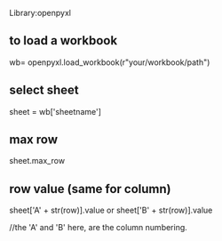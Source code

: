 Library:openpyxl


## to load a workbook
wb= openpyxl.load_workbook(r"your/workbook/path")

## select sheet
sheet = wb['sheetname']

## max row
sheet.max_row 

## row value (same for column)
sheet['A' + str(row)].value
 or
sheet['B' + str(row)].value

//the 'A' and 'B' here, are the column numbering. 


